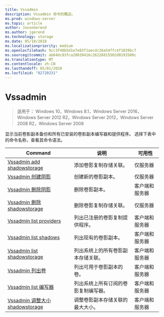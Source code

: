 ```yaml
---
title: Vssadmin
description: Vssadmin 命令的概述。
ms.prod: windows-server
ms.topic: article
author: JasonGerend
ms.author: jgerend
ms.technology: storage
ms.date: 05/18/2018
ms.localizationpriority: medium
ms.openlocfilehash: 9cc3f40b5d1e7e83f1aecdc26a54ffc4f1839bc7
ms.sourcegitcommit: ab64dc83fca28039416c26226815502d0193500c
ms.translationtype: MT
ms.contentlocale: zh-CN
ms.lasthandoff: 05/01/2020
ms.locfileid: "82720231"
---
```

# <a name="vssadmin"></a>Vssadmin

> 适用于： Windows 10，Windows 8.1，Windows Server 2016，Windows Server 2012 R2，Windows Server 2012，Windows Server 2008 R2，Windows Server 2008

显示当前卷影副本备份和所有已安装的卷影副本编写器和提供程序。 选择下表中的命令名称，查看其命令语法。

|Command|说明|可用性
|---|---|---
|[Vssadmin add shadowstorage](https://docs.microsoft.com/previous-versions/windows/it-pro/windows-server-2012-r2-and-2012/cc788051(v%3dws.11))|添加卷影复制存储关联。| 仅服务器
|[Vssadmin 创建阴影](https://docs.microsoft.com/previous-versions/windows/it-pro/windows-server-2012-r2-and-2012/cc788055(v%3dws.11))|创建新的卷影副本。| 仅服务器
|[Vssadmin 删除阴影](vssadmin-delete-shadows.md)|删除卷影副本。| 客户端和服务器
|[Vssadmin 删除 shadowstorage](https://docs.microsoft.com/previous-versions/windows/it-pro/windows-server-2012-r2-and-2012/cc785461(v%3dws.11))|删除卷影复制存储关联。| 仅服务器
|[Vssadmin list providers](https://docs.microsoft.com/previous-versions/windows/it-pro/windows-server-2012-r2-and-2012/cc788108(v%3dws.11))|列出已注册的卷影复制提供程序。| 客户端和服务器
|[Vssadmin list shadows](vssadmin-list-shadows.md)|列出现有的卷影副本。| 客户端和服务器
|[Vssadmin list shadowstorage](https://docs.microsoft.com/previous-versions/windows/it-pro/windows-server-2012-r2-and-2012/cc788045(v%3dws.11))|列出系统上的所有卷影副本存储关联。| 客户端和服务器
|[Vssadmin 列出卷](https://docs.microsoft.com/previous-versions/windows/it-pro/windows-server-2012-r2-and-2012/cc788064(v%3dws.11))|列出可用于卷影副本的卷。| 客户端和服务器
|[Vssadmin list 编写器](vssadmin-list-writers.md)|列出系统上所有订阅的卷影复制编写器。| 客户端和服务器
|[Vssadmin 调整大小 shadowstorage](vssadmin-resize-shadowstorage.md)|调整卷影副本存储关联的最大大小。| 客户端和服务器
